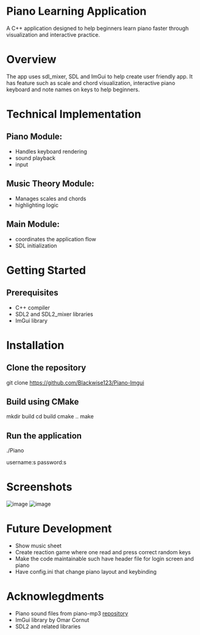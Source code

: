 # Piano Learning Application
A C++ application designed to help beginners learn piano faster through visualization and interactive practice.

# Overview
The app uses sdl_mixer, SDL and ImGui to help create user friendly app. It has feature such as scale and chord visualization, interactive piano keyboard and note names on keys to help beginners. 

# Technical Implementation

## Piano Module: 
- Handles keyboard rendering 
- sound playback
- input
## Music Theory Module: 
- Manages scales and chords
- highlighting logic
## Main Module: 
- coordinates the application flow 
- SDL initialization

# Getting Started
## Prerequisites

- C++ compiler 
- SDL2 and SDL2_mixer libraries
- ImGui library

# Installation

## Clone the repository

git clone https://github.com/Blackwise123/Piano-Imgui

## Build using CMake

mkdir build
cd build
cmake ..
make

## Run the application

./Piano

username:s
password:s

# Screenshots
![image](https://github.com/user-attachments/assets/62da8e95-888b-4628-acd2-15538b92d66e)
![image](https://github.com/user-attachments/assets/dc659d82-9f11-4310-a8c1-c0a304f808cc)

# Future Development
- Show music sheet
- Create reaction game where one read and press correct random keys
- Make the code maintainable such have header file for login screen and piano
- Have config.ini that change piano layout and keybinding

# Acknowlegdments 

- Piano sound files from piano-mp3 [repository](https://github.com/fuhton/piano-mp3)
- ImGui library by Omar Cornut
- SDL2 and related libraries
